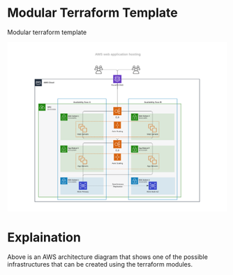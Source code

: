 # Modular Terraform Template
Modular terraform template 

![Alt text](./aws-diagram.png?raw=true "Title")

Explaination
==============

Above is an AWS architecture diagram that shows one of the possible infrastructures that can be created using the terraform modules.